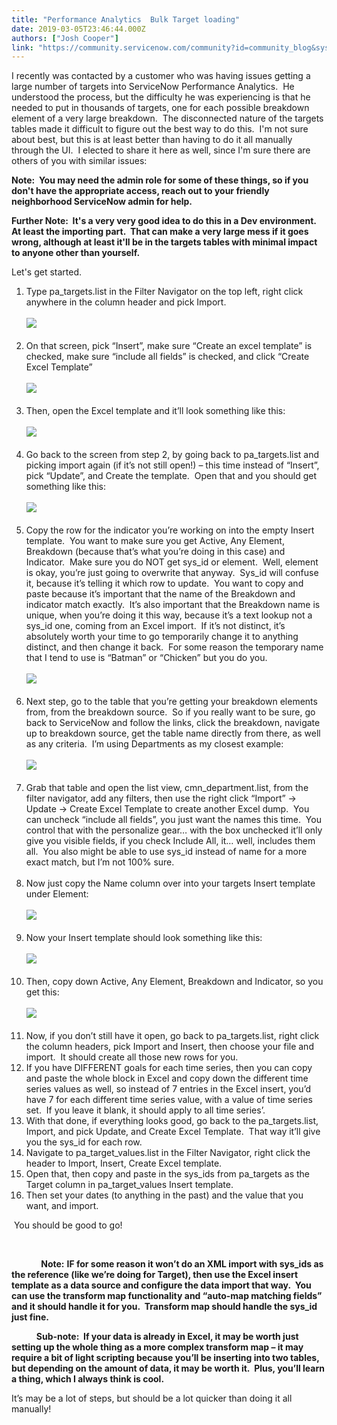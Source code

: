 ```yaml
---
title: "Performance Analytics  Bulk Target loading"
date: 2019-03-05T23:46:44.000Z
authors: ["Josh Cooper"]
link: "https://community.servicenow.com/community?id=community_blog&sys_id=6dd5c441dbcc7b48fff8a345ca961998"
---
```

<p>I recently was contacted by a customer who was having issues getting a large number of targets into ServiceNow Performance Analytics.  He understood the process, but the difficulty he was experiencing is that he needed to put in thousands of targets, one for each possible breakdown element of a very large breakdown.  The disconnected nature of the targets tables made it difficult to figure out the best way to do this.  I&#39;m not sure about best, but this is at least better than having to do it all manually through the UI.  I elected to share it here as well, since I&#39;m sure there are others of you with similar issues:</p>
<p><strong>Note:  You may need the admin role for some of these things, so if you don&#39;t have the appropriate access, reach out to your friendly neighborhood ServiceNow admin for help.  </strong></p>
<p><strong>Further Note:  It&#39;s a very very good idea to do this in a Dev environment.  At least the importing part.  That can make a very large mess if it goes wrong, although at least it&#39;ll be in the targets tables with minimal impact to anyone other than yourself.</strong></p>
<p>Let&#39;s get started.</p>
<ol><li>Type pa_targets.list in the Filter Navigator on the top left, right click anywhere in the column header and pick Import. <br /><br /><img src="https://community.servicenow.com/bfc54081dbcc7b48fff8a345ca96199c.iix" /><br /><br /></li><li>On that screen, pick “Insert”, make sure “Create an excel template” is checked, make sure “include all fields” is checked, and click “Create Excel Template”<br /><br /><img src="https://community.servicenow.com/1f43c4cddb0c7b48fff8a345ca96197f.iix" /><br /><br /></li><li>Then, open the Excel template and it’ll look something like this: <br /><br /><img src="https://community.servicenow.com/4353c8cddb0c7b48fff8a345ca961981.iix" /><br /><br /></li><li>Go back to the screen from step 2, by going back to pa_targets.list and picking import again (if it’s not still open!) – this time instead of “Insert”, pick “Update”, and Create the template.  Open that and you should get something like this:<br /><br /><img src="https://community.servicenow.com/0663c801db4c7b48fff8a345ca9619d5.iix" /><br /><br /></li><li>Copy the row for the indicator you’re working on into the empty Insert template.  You want to make sure you get Active, Any Element, Breakdown (because that’s what you’re doing in this case) and Indicator.  Make sure you do NOT get sys_id or element.  Well, element is okay, you’re just going to overwrite that anyway.  Sys_id will confuse it, because it’s telling it which row to update.  You want to copy and paste because it’s important that the name of the Breakdown and indicator match exactly.  It’s also important that the Breakdown name is unique, when you’re doing it this way, because it’s a text lookup not a sys_id one, coming from an Excel import.  If it’s not distinct, it’s absolutely worth your time to go temporarily change it to anything distinct, and then change it back.  For some reason the temporary name that I tend to use is “Batman” or “Chicken” but you do you.<br /><br /><img src="https://community.servicenow.com/e173c041db4c7b48fff8a345ca961915.iix" /><br /><br /></li><li>Next step, go to the table that you’re getting your breakdown elements from, from the breakdown source.  So if you really want to be sure, go back to ServiceNow and follow the links, click the breakdown, navigate up to breakdown source, get the table name directly from there, as well as any criteria.  I’m using Departments as my closest example:<br /><br /><img src="https://community.servicenow.com/f8834841db4c7b48fff8a345ca961941.iix" /><br /><br /></li><li>Grab that table and open the list view, cmn_department.list, from the filter navigator, add any filters, then use the right click “Import” -&gt; Update -&gt; Create Excel Template to create another Excel dump.  You can uncheck “include all fields”, you just want the names this time.  You control that with the personalize gear… with the box unchecked it’ll only give you visible fields, if you check Include All, it… well, includes them all.  You also might be able to use sys_id instead of name for a more exact match, but I’m not 100% sure.<br /><br /></li><li>Now just copy the Name column over into your targets Insert template under Element:<br /><br /><img src="https://community.servicenow.com/ed93cc41db4c7b48fff8a345ca961975.iix" /><br /><br /></li><li>Now your Insert template should look something like this:<br /><br /><img src="https://community.servicenow.com/e8a30081db4c7b48fff8a345ca9619e4.iix" /><br /><br /></li><li>Then, copy down Active, Any Element, Breakdown and Indicator, so you get this:<br /><br /><img src="https://community.servicenow.com/50b30c81db4c7b48fff8a345ca961971.iix" /><br /><br /></li><li>Now, if you don’t still have it open, go back to pa_targets.list, right click the column headers, pick Import and Insert, then choose your file and import.  It should create all those new rows for you.</li><li>If you have DIFFERENT goals for each time series, then you can copy and paste the whole block in Excel and copy down the different time series values as well, so instead of 7 entries in the Excel insert, you’d have 7 for each different time series value, with a value of time series set.  If you leave it blank, it should apply to all time series’.</li><li>With that done, if everything looks good, go back to the pa_targets.list, Import, and pick Update, and Create Excel Template.  That way it’ll give you the sys_id for each row.</li><li>Navigate to pa_target_values.list in the Filter Navigator, right click the header to Import, Insert, Create Excel template.</li><li>Open that, then copy and paste in the sys_ids from pa_targets as the Target column in pa_target_values Insert template.</li><li>Then set your dates (to anything in the past) and the value that you want, and import.</li></ol>
<p> You should be good to go!</p>
<p> </p>
<p>            <strong>Note:</strong> <strong>IF for some reason it won’t do an XML import with sys_ids as the reference (like we’re doing for Target), then use the Excel insert template as a data source and configure the data import that way.  You can use the transform map functionality and “auto-map matching fields” and it should handle it for you.  Transform map should handle the sys_id just fine.</strong></p>
<p><strong>            Sub-note:  If your data is already in Excel, it may be worth just setting up the whole thing as a more complex transform map – it may require a bit of light scripting because you’ll be inserting into two tables, but depending on the amount of data, it may be worth it.  Plus, you’ll learn a thing, which I always think is cool.</strong></p>
<p>It’s may be a lot of steps, but should be a lot quicker than doing it all manually!</p>